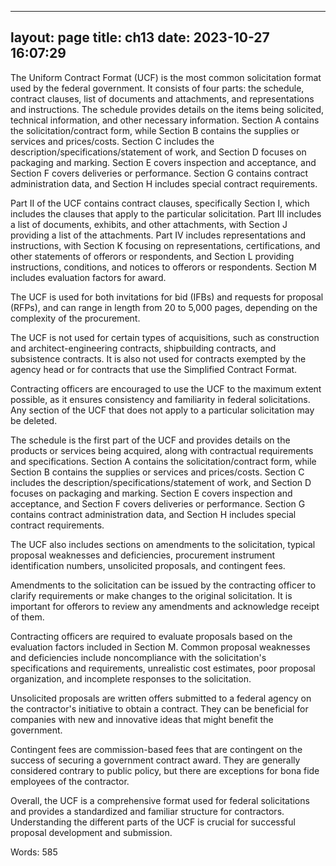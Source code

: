 
---
layout: page
title: ch13
date: 2023-10-27 16:07:29
---
The Uniform Contract Format (UCF) is the most common solicitation format used by the federal government. It consists of four parts: the schedule, contract clauses, list of documents and attachments, and representations and instructions. The schedule provides details on the items being solicited, technical information, and other necessary information. Section A contains the solicitation/contract form, while Section B contains the supplies or services and prices/costs. Section C includes the description/specifications/statement of work, and Section D focuses on packaging and marking. Section E covers inspection and acceptance, and Section F covers deliveries or performance. Section G contains contract administration data, and Section H includes special contract requirements.

Part II of the UCF contains contract clauses, specifically Section I, which includes the clauses that apply to the particular solicitation. Part III includes a list of documents, exhibits, and other attachments, with Section J providing a list of the attachments. Part IV includes representations and instructions, with Section K focusing on representations, certifications, and other statements of offerors or respondents, and Section L providing instructions, conditions, and notices to offerors or respondents. Section M includes evaluation factors for award.

The UCF is used for both invitations for bid (IFBs) and requests for proposal (RFPs), and can range in length from 20 to 5,000 pages, depending on the complexity of the procurement.

The UCF is not used for certain types of acquisitions, such as construction and architect-engineering contracts, shipbuilding contracts, and subsistence contracts. It is also not used for contracts exempted by the agency head or for contracts that use the Simplified Contract Format.

Contracting officers are encouraged to use the UCF to the maximum extent possible, as it ensures consistency and familiarity in federal solicitations. Any section of the UCF that does not apply to a particular solicitation may be deleted.

The schedule is the first part of the UCF and provides details on the products or services being acquired, along with contractual requirements and specifications. Section A contains the solicitation/contract form, while Section B contains the supplies or services and prices/costs. Section C includes the description/specifications/statement of work, and Section D focuses on packaging and marking. Section E covers inspection and acceptance, and Section F covers deliveries or performance. Section G contains contract administration data, and Section H includes special contract requirements.

The UCF also includes sections on amendments to the solicitation, typical proposal weaknesses and deficiencies, procurement instrument identification numbers, unsolicited proposals, and contingent fees.

Amendments to the solicitation can be issued by the contracting officer to clarify requirements or make changes to the original solicitation. It is important for offerors to review any amendments and acknowledge receipt of them.

Contracting officers are required to evaluate proposals based on the evaluation factors included in Section M. Common proposal weaknesses and deficiencies include noncompliance with the solicitation's specifications and requirements, unrealistic cost estimates, poor proposal organization, and incomplete responses to the solicitation.

Unsolicited proposals are written offers submitted to a federal agency on the contractor's initiative to obtain a contract. They can be beneficial for companies with new and innovative ideas that might benefit the government.

Contingent fees are commission-based fees that are contingent on the success of securing a government contract award. They are generally considered contrary to public policy, but there are exceptions for bona fide employees of the contractor.

Overall, the UCF is a comprehensive format used for federal solicitations and provides a standardized and familiar structure for contractors. Understanding the different parts of the UCF is crucial for successful proposal development and submission.

Words: 585
